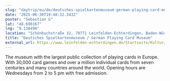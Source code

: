 ```yaml
---
slug: "daytrip/eu/de/deutsches-spielkartenmuseum-german-playing-card-museum"
date: "2025-06-30T19:48:32.343Z"
poster: "Sebastian G"
lat: "48.690167"
lng: "9.138498"
location: "Schönbuchstraße 32, 70771 Leinfelden-Echterdingen, Baden-Württemberg, Germany"
title: "Deutsches Spielkartenmuseum / German Playing Card Museum"
external_url: https://www.leinfelden-echterdingen.de/Startseite/Kultur/Spielkartenmuseum.html
---
```

The museum with the largest public collection of playing cards in Europe. With 30,000 card games and over a million individual cards from seven centuries and many countries around the world. Opening hours are Wednesdays from 2 to 5 pm with free admission.